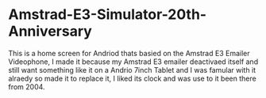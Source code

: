 # Amstrad-E3-Simulator-20th-Anniversary
This is a home screen for Andriod thats basied on the Amstrad E3 Emailer Videophone, I made it because my Amstrad E3 emailer deactivaed itself and still want something like it on a Andrio 7inch Tablet and I was famular with it alraedy so made it to replace it, I liked its clock and was use to it been there from 2004.
